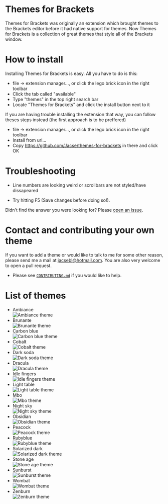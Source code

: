 Themes for Brackets
==================
Themes for Brackets was originally an extension which brought themes to the Brackets editor before it had native support for themes. Now Themes for Brackets is a collection of great themes that style all of the Brackets window. 

How to install
==================
Installing Themes for Brackets is easy. All you have to do is this:
* file -> extension manager..., or click the lego brick icon in the right toolbar
* Click the tab called "available"
* Type "themes" in the top right search bar
* Locate "Themes for Brackets"  and click the install button next to it

If you are having trouble installing the extension that way, you can follow theses steps instead (the first approach is to be preffered)
* file -> extension manager..., or click the lego brick icon in the right toolbar
* Install from url...
* Copy https://github.com/Jacse/themes-for-brackets in there and click OK

Troubleshooting
==================
* Line numbers are looking weird or scrollbars are not styled/have dissapeared
 - Try hitting F5 (Save changes before doing so!).

Didn't find the answer you were looking for? Please [open an issue](https://github.com/Jacse/themes-for-brackets/issues).

Contact and contributing your own theme
==================
If you want to add a theme or would like to talk to me for some other reason, please send me a mail at jacsebl@hotmail.com. You are also very welcome to open a pull request.
* Please see [`CONTRIBUTING.md`](CONTRIBUTING.md) if you would like to help.

List of themes
==================
* Ambiance <br />![Ambiance theme](https://raw.github.com/Jacse/themes-for-brackets/master/images/ambiance.png) 
* Brunante <br />![Brunante theme](https://raw.github.com/Jacse/themes-for-brackets/master/images/brunante.png) 
* Carbon blue <br />![Carbon blue theme](https://raw.github.com/Jacse/themes-for-brackets/master/images/carbon-blue.png) 
* Cobalt <br />![Cobalt theme](https://raw.github.com/Jacse/themes-for-brackets/master/images/cobalt.png) 
* Dark soda <br />![Dark soda theme](https://raw.github.com/Jacse/themes-for-brackets/master/images/dark-soda.png) 
* Dracula <br />![Dracula theme](https://raw.github.com/Jacse/themes-for-brackets/master/images/dracula.png) 
* Idle fingers <br />![Idle fingers theme](https://raw.github.com/Jacse/themes-for-brackets/master/images/idle-fingers.png) 
* Light table <br />![Light table theme](https://raw.github.com/Jacse/themes-for-brackets/master/images/light-table.png) 
* Mbo <br />![Mbo theme](https://raw.github.com/Jacse/themes-for-brackets/master/images/mbo.png) 
* Night sky <br />![Night sky theme](https://raw.github.com/Jacse/themes-for-brackets/master/images/night-sky.png) 
* Obsidian <br />![Obsidian theme](https://raw.github.com/Jacse/themes-for-brackets/master/images/obsidian.png) 
* Peacock <br />![Peacock theme](https://raw.github.com/Jacse/themes-for-brackets/master/images/peacock.png) 
* Rubyblue <br />![Rubyblue theme](https://raw.github.com/Jacse/themes-for-brackets/master/images/rubyblue.png) 
* Solarized dark <br />![Solarized dark theme](https://raw.github.com/Jacse/themes-for-brackets/master/images/solarized-dark.png) 
* Stone age <br />![Stone age theme](https://raw.github.com/Jacse/themes-for-brackets/master/images/stone-age.png) 
* Sunburst <br />![Sunburst theme](https://raw.github.com/Jacse/themes-for-brackets/master/images/sunburst.png) 
* Wombat <br />![Wombat theme](https://raw.github.com/Jacse/themes-for-brackets/master/images/wombat.png) 
* Zenburn <br />![Zenburn theme](https://raw.github.com/Jacse/themes-for-brackets/master/images/zenburn.png)
